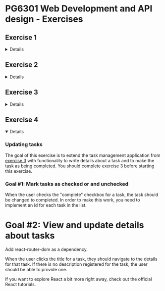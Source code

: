 # PG6301 Web Development and API design - Exercises

## Exercise 1

<details>

Good programming is about getting frequent feedback from what you are working on, both from team members and from programming tools.

Test-driven development is a method where the tools help you take small, quick steps and validate the work along the way.

Pair programming is a normal way of working where two programmers sit at the same machine, screen, keyboard, and mouse, and solve the task together.

Both methods are useful for quality, progress, and—perhaps most importantly—for making programming more fun.

In exercise 1, we will go through setting up the necessary tools to get started. We will then combine test-driven
development and pair programming to implement a program that converts a number to Roman numerals. For example, given
1999, the program should output "MCMXCIX".

For a full description of the coding problem,
see [Coding Dojo description of Roman Numerals](https://codingdojo.org/kata/RomanNumerals/)

### Step 1: Install and sign up for necessary tools

1. Install [NodeJS](https://nodejs.org/en/download/package-manager) (if you don't already have it)
2. Sign up for [GitHub student developer pack](https://education.github.com/pack/join) which gives you access to
   important resources like IntelliJ Ultimate and Heroku for free. Make sure to use your school email address for the
   registration.
3. Download [IntelliJ IDEA Ultimate](https://www.jetbrains.com/idea/download/). You can use a Trial license until your
   GitHub student pack is registered. You can then
   use [the IntelliJ student page](https://www.jetbrains.com/shop/eform/students)
   to get a long term license

### Step 2: Create a new project with NodeJS and Vitest

1. Find a partner
2. One of you should [create a new repository](https://github.com/new) on GitHub
3. Add your partner under Settings > Collaborator
4. In IntelliJ, select ☰ > File > New Project from Version Control and copy your new GitHub repo as the URL
5. Open the terminal Windows in IntelliJ
6. Create the `package.json` files for your Vitest tests to work
   1. `npm init -y`
   2. `npm install --save-dev vitest husky prettier`
   3. `npx husky init`
   4. `npm pkg set scripts.test="prettier --check ."`
   5. `npm pkg set scripts.test:watch="vitest --watch"`
7. Start running the tests: `npm run test:watch`

You should now see an error message saying "No test files found. You can change the file name pattern by pressing "p"".
This means that your tests are configured correctly.

### Step 3: Write your first failing test

1. Create a file named `romanNumerals.test.js`
   - The output from "vitest" should now say "No test suite found in file ...". This means that Vitest found the test
     file, but it was empty
2. Add code for your first test in `romanNumerals.test.js`

   ```js
   import { test, expect } from "vitest";

   test("1 in roman numerals is I", () => {
     expect(romanNumerals(1)).toBe("I");
   });
   ```

3. You should now receive the error message "ReferenceError: romanNumerals is not defined". This means that your test
   ran, but we haven't yet created the code for it to test
4. In IntelliJ, press F2 to select the next problem and `Alt-enter` (`opt-enter` on Mac) to get a quick fix. You can now
   select to create a new function.
5. Creating an empty function is fine. You test will fail with "AssertionError: expected undefined to be 'I' //
   Object.is equality"

This means that it is time to give control to your partner. You need to commit your code. In IntelliJ, you can select
☰ > Git > Git commit. However, when you try to commit, you will receive an error because Husky (which we installed
earlier)
is calling Prettier (which we installed earlier) to check that your code is formatted well.

In the terminal, write `npx prettier --write .` to reformat your code. You can now commit.

Select ☰ > Git > Push to push your changes to GitHub.

### Step 4: Make the test pass

The other programmer should now take over.

1. The other programmer should get the code to their computer from GitHub
2. In IntelliJ, select ☰ > File > New Project from Version Control and copy your GitHub repo as the URL
3. In the terminal, run `npm install`, then run `npm run test:watch`. You should now get a failing test
4. Implement the test as simply as possible: Just make `romanNumerals` always `return "I"`
5. You tests run green. You should now give each other a HIGH FIVE
6. Implement the second test:
   ```js
   test("2 in roman numerals is II", () => {
     expect(romanNumerals(2)).toBe("II");
   });
   ```
7. The test should fail with "AssertionError: expected 'I' to be 'II'"
8. Reformat you code with Prettier (if needed), git commit and git push

### Step 5: Ping-pong

The first programmer should now take over.

1. Use Git pull to get the failing test from GitHub. See that it is failing on your computer, too
2. Update `romanNumerals`: `if (number === 2) return "II";`
3. See the test pass
4. Add another test for 3 ("III")

Instead of running Prettier manually, you may want to install the Prettier plugin in IntelliJ: File > Settings
and select Plugins. Then go to Languages & frameworks > JavaScript > Prettier

Commit and push your code to GitHub

### Step 6: Refactoring towards of logic

The other programmer should take over.

1. Copy the line for dealing with 2 to also deal with 3 - this is the fastest way to get the test to green
2. See the test run green. Now you can refactor.
3. Instead of having a list of "ifs", make a loop that adds one "I" to the resulting value. Changing the working code is
   called "refactoring"
4. If you do it correctly, you tests will still pass
5. You can now add a test for 4 ("IV"). If you do it correctly, you will get the message "AssertionError: expected
   'IIII' to be 'IV'". This a satifying result as it is reflecting the current understanding in your code

Commit and push your code to GitHub and let your partner take over.

Continue creating new tests and pass control back and forth. If you do it smartly, your tests will probably continue
with 5, 6, then skip to 9, 10, 11 and then skip to 20

</details>

## Exercise 2

<details>

Programming tools allow you to collaborate safely and efficiently with other programmers. In this exercise, we will learn about GitHub Actions Workflows, Pull requests and Code reviews.

Make sure that you have followed Exercise 1 first, as Exercise 2 builds on what you learned before.

In this exercise, we will implement a program to calculate the scores of a [Yahtzee game](https://codingdojo.org/kata/Yahtzee/)

### Setup

1. Find a partner
2. One of you should [create a new repository](https://github.com/new) on GitHub
3. Add your partner under Settings > Collaborator
4. Create a NPM project with Vitest as in [exercise 1](#exercise-1)

### Implement the first rules of yahtzee

1. The first programmer should implement scoring of "chance":
   ```js
   test("scoring Chance add all dice", () => {
     expect(yatzeeScore("Chance", [1, 2, 3, 4, 5])).toBe(1 + 2 + 3 + 4 + 5);
   });
   ```
2. Once you see the test run and fail, commit and push the code
3. The other programmer should implement `yahtzeeScore` to make it pass
4. The other programmer should write a new test, for example to describe `Ones`
5. The first programmer should make `Ones` pass, then write another test for `Twos`
6. The other programmer should make `Twos` pass. **But wait with writing the next test**

### Implement GitHub Actions

GitHub Actions makes GitHub run verification steps and perform other actions each time you push a new version of the code. This can save you lots of trouble down the line.

1. On your repository in GitHub, choose Actions
2. Here, you are presented with starting points for GitHub Actions. Type `node.js` into the search field and select the workflow with the same name among those that show up
3. When you commit this workflow, the Action will start running on GitHub. Make sure you get it to run to green

### Pull request

You should now continue on the Yahtzee task, but first, create a new branch.

1. In IntelliJ, click the branch name ("main") on the toolbar and select "New Branch..." from the menu. Give the branch the name `feature/score-threes`
2. Implement the test and push
3. In GitHub, go to "Pull requests" and create a new pull request based on `feature/score-threes`
4. The other programmer than the one who created the Pull request should review the Pull request on GitHub and make a few comments
5. Merge the pull requests
6. In IntelliJ, once you pull the main branch, you should see the Pull request as a branch in the Git Window

### Repeat to learn

Create a branch for `feature/score-pair`, implement scoring pair in Yahtzee with two tests with different pairs. Then create a Pull request, do a code review and merge

### Complete the task

Talk among yourselves and review what is a good approach going forward. You have implemented a few Yahtzee rules. Which ones would you do next? What changes are needed to the code? Which branches would you like to create?

In GitHub, go to Issues and create a New issue for the tasks you are planning to execute.

This is a good time to test out working in parallel. Assign one issue to each of the programmers in the pair, complete some Yahtzee rules and create a Pull request each. Review and merge each other's pull request.

</details>

## Exercise 3

<details>

### The React todo-application

The main running exercise of this course is the classic "TODO" application. This is a very common example, and you can see lots of examples using this online. The application lets to users create tasks and mark them as complete. In addition, we will be adding details to the tasks and give access to tasks to other users.

Your application should have the following:

1. A list of checkboxes for all created tasks
2. An input field with a submit button to add a new task

### Before you begin

Make sure you have signed up for GitHub Education and installed NodeJS and IntelliJ.

### Getting started

1. Create a repository in GitHub. You can also create a subdirectory in an existing repository if you prefer
2. In the terminal, create a React project
   1. `npm init -y`
   2. `npm install -D husky prettier vite`
   3. `npm pkg set scripts.test="prettier --check ."`
   4. `npx husky init`
   5. `npm install react react-dom`
   6. `npm pkg set scripts.dev="vite"`
3. Go to http://localhost:5173 to see the Vite development server running. You will receive a 404 error as it is empty
4. Create a file named `index.html`:
   ```html
   <html lang="en">
     <body>
       <div id="root"></div>
     </body>
     <script src="src/main.jsx" type="module"></script>
   </html>
   ```
5. Create a file named `src/main.jsx`:

   ```jsx
   import React from "react";
   import { createRoot } from "react-dom/client";

   createRoot(document.getElementById("root")).render(<h1>Hello React</h1>);
   ```

6. If you refresh your browser, you will now see the message
7. Try to change the text "Hello React" in `src/main.jsx`. As you save, your browser should refresh automatically

If you want to explore React a bit more right away, check out the [official React tutorials](https://react.dev/learn).

### Create the React code for the todo application

At this point, your todo application should consist of two components:

- A list of tasks, backed by `const [tasks, setTasks] = useState([])`
- A form to create a new task, with the title backed by `const [title, setTitle] = useState("")`
- When submitting the form, you need to create a `onSubmit` handler which updates the `tasks` state

### Step 4: Competition

We need a logo for the course GitHub pages. Post your as a comment to [Course logo issue](https://github.com/kristiania-pg6301-2025/pg6301-frontend-programming/issues/12) and vote with emojiis on other entries. Despite knowing better from experience, I will let the democratic process decide on the logo.

</details>

## Exercise 4

<details open>

### Updating tasks

The goal of this exercise is to extend the task management application from [exercise 3](#exercise-3) with functionality
to write details about a task and to make the task as being completed. You should complete exercise 3 before starting this
exercise.

### Goal #1: Mark tasks as checked or and unchecked

When the user checks the "complete" checkbox for a task, the task should be changed to completed. In order
to make this work, you need to implement an id for each task in the list.

# Goal #2: View and update details about tasks

Add react-router-dom as a dependency.

When the user clicks the title for a task, they should navigate to the details for that task. If there is no
description registered for the task, the user should be able to provide one.

If you want to explore React a bit more right away, check out the official React tutorials.

</details>
